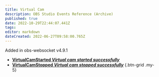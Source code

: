 ```yaml
---
title: Virtual Cam
description: OBS Studio Events Reference (Archive)
published: true
date: 2022-10-29T22:44:07.441Z
tags: 
editor: markdown
dateCreated: 2022-06-27T09:58:00.765Z
---
```


Added in obs-websocket v4.9.1
* [**VirtualCamStarted *Virtual cam started successfully***](/Broadcasters/OBS/Archive/Events/Virtual-Cam/VirtualCamStarted)
* [**VirtualCamStopped *Virtual cam stopped successfully***](/Broadcasters/OBS/Archive/Events/Virtual-Cam/VirtualCamStopped)
{.btn-grid .my-5}